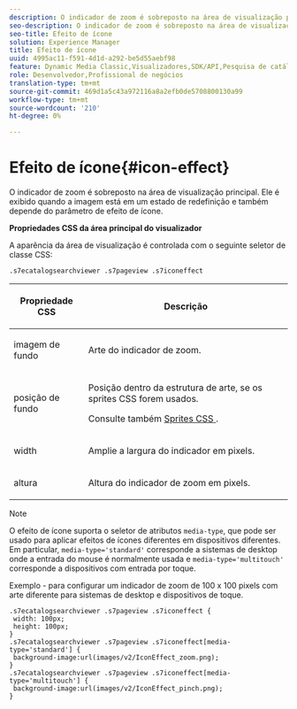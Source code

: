 ```yaml
---
description: O indicador de zoom é sobreposto na área de visualização principal. Ele é exibido quando a imagem está em um estado de redefinição e também depende do parâmetro de efeito de ícone.
seo-description: O indicador de zoom é sobreposto na área de visualização principal. Ele é exibido quando a imagem está em um estado de redefinição e também depende do parâmetro de efeito de ícone.
seo-title: Efeito de ícone
solution: Experience Manager
title: Efeito de ícone
uuid: 4995ac11-f591-4d1d-a292-be5d55aebf98
feature: Dynamic Media Classic,Visualizadores,SDK/API,Pesquisa de catálogo eletrônico
role: Desenvolvedor,Profissional de negócios
translation-type: tm+mt
source-git-commit: 469d1a5c43a972116a8a2efb0de5708800130a99
workflow-type: tm+mt
source-wordcount: '210'
ht-degree: 0%

---
```



# Efeito de ícone{#icon-effect}

O indicador de zoom é sobreposto na área de visualização principal. Ele é exibido quando a imagem está em um estado de redefinição e também depende do parâmetro de efeito de ícone.

<!--<a id="section_061E550C1C1D4DB2BD663A898895B38C"></a>-->

**Propriedades CSS da área principal do visualizador**

A aparência da área de visualização é controlada com o seguinte seletor de classe CSS:

```
.s7ecatalogsearchviewer .s7pageview .s7iconeffect
```

<table id="table_94EE3F5BBE4547C0B4943471CEE7EDE4"> 
 <thead> 
  <tr> 
   <th colname="col1" class="entry"> <p> Propriedade CSS </p> </th> 
   <th colname="col2" class="entry"> <p>Descrição </p> </th> 
  </tr> 
 </thead>
 <tbody> 
  <tr> 
   <td colname="col1"> <p> <span class="codeph"> imagem de fundo  </span> </p> </td> 
   <td colname="col2"> <p> Arte do indicador de zoom. </p> </td> 
  </tr> 
  <tr> 
   <td colname="col1"> <p> <span class="codeph"> posição de fundo  </span> </p> </td> 
   <td colname="col2"> <p> Posição dentro da estrutura de arte, se os sprites CSS forem usados. </p> <p>Consulte também <a href="../../../c-html5-s7-aem-asset-viewers/c-html5-ecatsearch-viewer-about/c-html5-ecatsearch-viewer-customizingviewer/c-html5-ecatsearch-viewer-customizingviewer.md#section-9d570f95eb2443aca74c1b02f6e89aff" format="dita" scope="local"> Sprites CSS </a>. </p> </td> 
  </tr> 
  <tr> 
   <td colname="col1"> <p> <span class="codeph"> width </span> </p> </td> 
   <td colname="col2"> <p>Amplie a largura do indicador em pixels. </p> </td> 
  </tr> 
  <tr> 
   <td colname="col1"> <p> <span class="codeph"> altura  </span> </p> </td> 
   <td colname="col2"> <p>Altura do indicador de zoom em pixels. </p> </td> 
  </tr> 
 </tbody> 
</table>

>[!NOTE]
>
>O efeito de ícone suporta o seletor de atributos `media-type`, que pode ser usado para aplicar efeitos de ícones diferentes em dispositivos diferentes. Em particular, `media-type='standard'` corresponde a sistemas de desktop onde a entrada do mouse é normalmente usada e `media-type='multitouch'` corresponde a dispositivos com entrada por toque.

Exemplo - para configurar um indicador de zoom de 100 x 100 pixels com arte diferente para sistemas de desktop e dispositivos de toque.

```
.s7ecatalogsearchviewer .s7pageview .s7iconeffect { 
 width: 100px; 
 height: 100px; 
} 
.s7ecatalogsearchviewer .s7pageview .s7iconeffect[media-type='standard'] { 
 background-image:url(images/v2/IconEffect_zoom.png); 
} 
.s7ecatalogsearchviewer .s7pageview .s7iconeffect[media-type='multitouch'] { 
 background-image:url(images/v2/IconEffect_pinch.png); 
}
```

